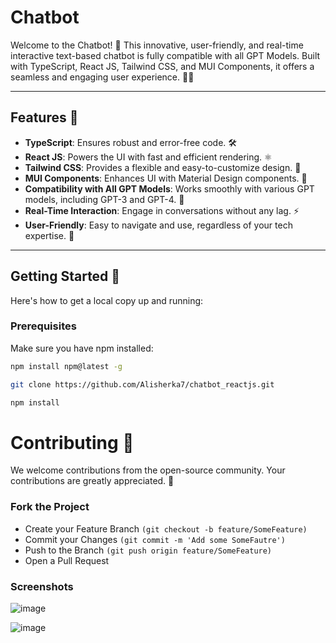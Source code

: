 # Chatbot

Welcome to the Chatbot! 👋 This innovative, user-friendly, and real-time interactive text-based chatbot is fully compatible with all GPT Models. Built with TypeScript, React JS, Tailwind CSS, and MUI Components, it offers a seamless and engaging user experience. 🚀🤖

---

## Features 🌟

- **TypeScript**: Ensures robust and error-free code. 🛠️
- **React JS**: Powers the UI with fast and efficient rendering. ⚛️
- **Tailwind CSS**: Provides a flexible and easy-to-customize design. 🎨
- **MUI Components**: Enhances UI with Material Design components. 🧩
- **Compatibility with All GPT Models**: Works smoothly with various GPT models, including GPT-3 and GPT-4. 🧠
- **Real-Time Interaction**: Engage in conversations without any lag. ⚡
- **User-Friendly**: Easy to navigate and use, regardless of your tech expertise. 🙌

---

## Getting Started 🚀

Here's how to get a local copy up and running:

### Prerequisites

Make sure you have npm installed:
```bash
npm install npm@latest -g

git clone https://github.com/Alisherka7/chatbot_reactjs.git

npm install
```

# Contributing 🤝
We welcome contributions from the open-source community. Your contributions are greatly appreciated. 🙏

### Fork the Project
- Create your Feature Branch `(git checkout -b feature/SomeFeature)`
- Commit your Changes `(git commit -m 'Add some SomeFautre')`
- Push to the Branch `(git push origin feature/SomeFeature)`
- Open a Pull Request


### Screenshots

![image](https://github.com/Alisherka7/chatbot_reactjs/assets/38793933/39fff990-edf4-4325-a6d3-e0c7e7535dd8)

![image](https://github.com/Alisherka7/chatbot_reactjs/assets/38793933/e03c11a7-acb7-4c32-83e7-22d708ebee36)
